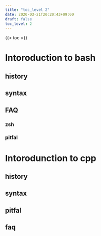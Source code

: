 ```yaml
---
title: "toc_level 2"
date: 2020-03-21T20:20:43+09:00
draft: false
toc_level: 2
---
```


{{< toc >}}

# Intoroduction to bash

## history

## syntax

## FAQ

### zsh

### pitfal



# Intorodunction to cpp
## history
## syntax
## pitfal
## faq
